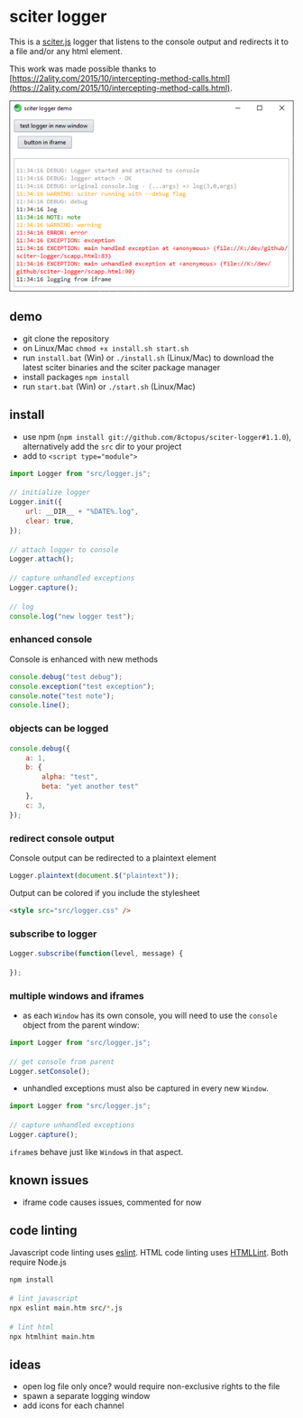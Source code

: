 # sciter logger

This is a [sciter.js](https://sciter.com/) logger that listens to the console output and redirects it to a file and/or any html element.

This work was made possible thanks to [https://2ality.com/2015/10/intercepting-method-calls.html](https://2ality.com/2015/10/intercepting-method-calls.html).

![sciter logger screenshot](screenshot.png)

## demo

- git clone the repository
- on Linux/Mac `chmod +x install.sh start.sh`
- run `install.bat` (Win) or `./install.sh` (Linux/Mac) to download the latest sciter binaries and the sciter package manager
- install packages `npm install`
- run `start.bat` (Win) or `./start.sh` (Linux/Mac)

## install

- use npm (`npm install git://github.com/8ctopus/sciter-logger#1.1.0`), alternatively add the `src` dir to your project
- add to `<script type="module">`

```js
import Logger from "src/logger.js";

// initialize logger
Logger.init({
    url: __DIR__ + "%DATE%.log",
    clear: true,
});

// attach logger to console
Logger.attach();

// capture unhandled exceptions
Logger.capture();

// log
console.log("new logger test");
```

### enhanced console

Console is enhanced with new methods

```js
console.debug("test debug");
console.exception("test exception");
console.note("test note");
console.line();
```

### objects can be logged

```js
console.debug({
    a: 1,
    b: {
        alpha: "test",
        beta: "yet another test"
    },
    c: 3,
});
```

### redirect console output

Console output can be redirected to a plaintext element

```js
Logger.plaintext(document.$("plaintext"));
```

Output can be colored if you include the stylesheet

```html
<style src="src/logger.css" />
```

### subscribe to logger

```js
Logger.subscribe(function(level, message) {

});
```

### multiple windows and iframes

- as each `Window` has its own console, you will need to use the `console` object from the parent window:

```js
import Logger from "src/logger.js";

// get console from parent
Logger.setConsole();
```

- unhandled exceptions must also be captured in every new `Window`.

```js
import Logger from "src/logger.js";

// capture unhandled exceptions
Logger.capture();
```

`iframe`s behave just like `Window`s in that aspect.

## known issues

- iframe code causes issues, commented for now

## code linting

Javascript code linting uses [eslint](https://github.com/eslint/eslint). HTML code linting uses [HTMLLint](https://htmlhint.com/). Both require Node.js

```sh
npm install

# lint javascript
npx eslint main.htm src/*.js

# lint html
npx htmlhint main.htm
```

## ideas

- open log file only once? would require non-exclusive rights to the file
- spawn a separate logging window
- add icons for each channel
